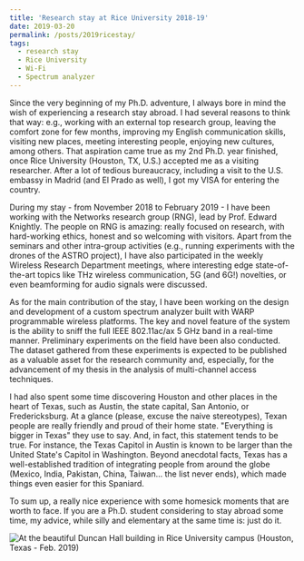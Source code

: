 ```yaml
---
title: 'Research stay at Rice University 2018-19'
date: 2019-03-20
permalink: /posts/2019ricestay/
tags:
  - research stay
  - Rice University
  - Wi-Fi
  - Spectrum analyzer
---
```


Since the very beginning of my Ph.D. adventure, I always bore in mind the wish of experiencing a research stay abroad. I had several reasons to think that way: e.g., working with an external top research group, leaving the comfort zone for few months, improving my English communication skills, visiting new places, meeting interesting people, enjoying new cultures, among others. That aspiration came true as my 2nd Ph.D. year finished, once Rice University (Houston, TX, U.S.) accepted me as a visiting researcher. After a lot of tedious bureaucracy, including a visit to the U.S. embassy in Madrid (and El Prado as well), I got my VISA for entering the country.

During my stay - from November 2018 to February 2019 - I have been working with the Networks research group (RNG), lead by Prof. Edward Knightly. The people on RNG is amazing: really focused on research, with hard-working ethics, honest and so welcoming with visitors. Apart from the seminars and other intra-group activities (e.g., running experiments with the drones of the ASTRO project), I have also participated in the weekly Wireless Research Department meetings, where interesting edge state-of-the-art topics like THz wireless communication, 5G (and 6G!) novelties, or even beamforming for audio signals were discussed.

As for the main contribution of the stay, I have been working on the design and development of a custom spectrum analyzer built with WARP programmable wireless platforms. The key and novel feature of the system is the ability to sniff the full IEEE 802.11ac/ax 5 GHz band in a real-time manner. Preliminary experiments on the field have been also conducted. The dataset gathered from these experiments is expected to be published as a valuable asset for the research community and, especially, for the advancement of my thesis in the analysis of multi-channel access techniques.

I had also spent some time discovering Houston and other places in the heart of Texas, such as Austin, the state capital, San Antonio, or Fredericksburg. At a glance (please, excuse the naive stereotypes), Texan people are really friendly and proud of their home state. "Everything is bigger in Texas" they use to say. And, in fact, this statement tends to be true. For instance, the Texas Capitol in Austin is known to be larger than the United State's Capitol in Washington. Beyond anecdotal facts, Texas has a well-established tradition of integrating people from around the globe (Mexico, India, Pakistan, China, Taiwan... the list never ends), which made things even easier for this Spaniard.

To sum up, a really nice experience with some homesick moments that are worth to face. If you are a Ph.D. student considering to stay abroad some time, my advice, while silly and elementary at the same time is: just do it.

![At the beautiful Duncan Hall building in Rice University campus (Houston, Texas - Feb. 2019)](https://sergiobarra.github.io/images/sergio_rice.jpg)
